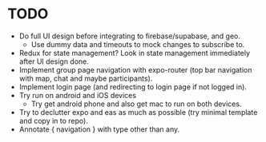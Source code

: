 # TODO
* Do full UI design before integrating to firebase/supabase, and geo.
    - Use dummy data and timeouts to mock changes to subscribe to.
* Redux for state management? Look in state management immediately after UI design done.
* Implement group page navigation with expo-router (top bar navigation with map, chat and maybe participants).
* Implement login page (and redirecting to login page if not logged in).
* Try run on android and iOS devices
    - Try get android phone and also get mac to run on both devices.
* Try to declutter expo and eas as much as possible (try minimal template and copy in to repo).
* Annotate { navigation } with type other than any.
